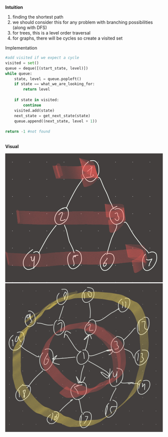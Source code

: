 **Intuition**  
1. finding the shortest path  
2. we should consider this for any problem with branching possibilities (along with DFS)  
3. for trees, this is a level order traversal  
4. for graphs, there will be cycles so create a visited set  
  
Implementation  
  
```python  
#add visited if we expect a cycle  
visited = set()  
queue = deque([(start_state, level)])  
while queue:  
	state, level = queue.popleft()  
	if state == what_we_are_looking_for:  
		return level  
		  
	if state in visited:  
		continue  
	visited.add(state)  
	next_state = get_next_state(state)  
	queue.append((next_state, level + 1))  
  
return -1 #not found  
  
```  
  
**Visual**  
  
![IMG_937A4EBCED21-1.jpeg](./_pics/IMG_937A4EBCED21-1.jpeg)  
![IMG_AEF7CA8C8C7A-1.jpeg](./_pics/IMG_AEF7CA8C8C7A-1.jpeg)
